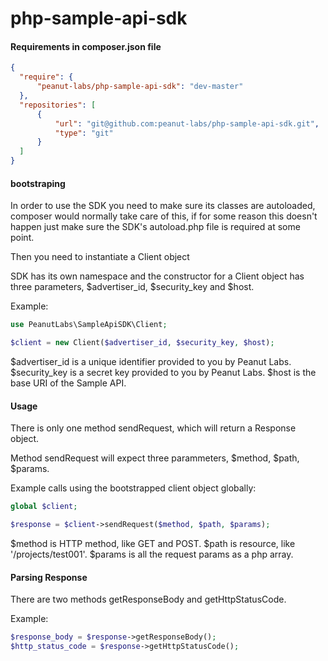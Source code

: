 # php-sample-api-sdk

#### Requirements in composer.json file

```json
{
  "require": {
      "peanut-labs/php-sample-api-sdk": "dev-master"
  },
  "repositories": [
      {
          "url": "git@github.com:peanut-labs/php-sample-api-sdk.git",
          "type": "git"
      }
  ]
}
```

#### bootstraping
In order to use the SDK you need to make sure its classes are autoloaded, composer would normally take care of this, if for some reason this doesn't happen just make sure the SDK's autoload.php file is required at some point.

Then you need to instantiate a Client object

SDK has its own namespace and the constructor for a Client object has three parameters, $advertiser_id, $security_key and $host.

Example:

```php
use PeanutLabs\SampleApiSDK\Client;

$client = new Client($advertiser_id, $security_key, $host);

```

$advertiser_id is a unique identifier provided to you by Peanut Labs.
$security_key is a secret key provided to you by Peanut Labs.
$host is the base URI of the Sample API.

#### Usage

There is only one method sendRequest, which will return a Response object.

Method sendRequest will expect three parammeters, $method, $path, $params.

Example calls using the bootstrapped client object globally:

```php
global $client;

$response = $client->sendRequest($method, $path, $params);

```

$method is HTTP method, like GET and POST.
$path is resource, like '/projects/test001'.
$params is all the request params as a php array.

#### Parsing Response

There are two methods getResponseBody and getHttpStatusCode.

Example:

```php
$response_body = $response->getResponseBody();
$http_status_code = $response->getHttpStatusCode();

```

